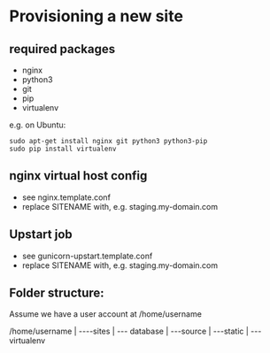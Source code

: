Provisioning a new site
=======================

## required packages

* nginx
* python3
* git
* pip
* virtualenv

e.g. on Ubuntu:

    sudo apt-get install nginx git python3 python3-pip
    sudo pip install virtualenv

## nginx virtual host config

* see nginx.template.conf
* replace SITENAME with, e.g. staging.my-domain.com

## Upstart job

* see gunicorn-upstart.template.conf
* replace SITENAME with, e.g. staging.my-domain.com

## Folder structure:
Assume we have a user account at /home/username

/home/username
|
----sites
    |
    --- database
    |
    ---source
    |
    ---static
    |
    ---virtualenv